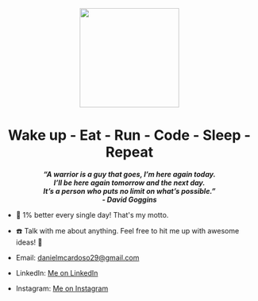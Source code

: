 <div id="header" align="center">
  <img src="https://media.giphy.com/media/v1.Y2lkPTc5MGI3NjExOGw4ZTY3YXlrdHpicHpkdGJ3dm13ZTZrc3JlcHNvcmd4aDYzczc5cyZlcD12MV9pbnRlcm5hbF9naWZfYnlfaWQmY3Q9Zw/Ah3zHH7hvsSB2/giphy.gif" width="200"/>
</div>

  <h1 align="center">
    Wake up - Eat - Run - Code - Sleep - Repeat
  </h1>
  <p align="center">
    <strong>
      <i>
        “A warrior is a guy that goes, I’m here again today. 
        <br> I’ll be here again tomorrow and the next day. 
        <br> It’s a person who puts no limit on what’s possible.” 
        <br>- David Goggins
      </i>
    </strong>
  </p>
  
  - :seedling: 1% better every single day! That's my motto.
  
  - :phone: Talk with me about anything. Feel free to hit me up with awesome ideas! :exploding_head:
  - Email: danielmcardoso29@gmail.com
  - LinkedIn: <a href="https://www.linkedin.com/in/daniel-cardoso-052b9721a/" target="_blank">Me on LinkedIn</a>
  - Instagram: <a href="https://www.instagram.com/danielmc_23/">Me on Instagram</a>
